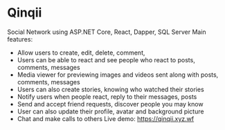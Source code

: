 # Qinqii
Social Network using ASP.NET Core, React, Dapper, SQL Server
Main features:
- Allow users to create, edit, delete, comment,
- Users can be able to react and see people who react to posts, comments, messages
- Media viewer for previewing images and videos sent along with posts, comments, messages
- Users can also create stories, knowing who watched their stories
- Notify users when people react, reply to their messages, posts
- Send and accept friend requests, discover people you may know
- User can also update their profile, avatar and background picture
- Chat and make calls to others
Live demo: https://qinqii.xyz.wf
